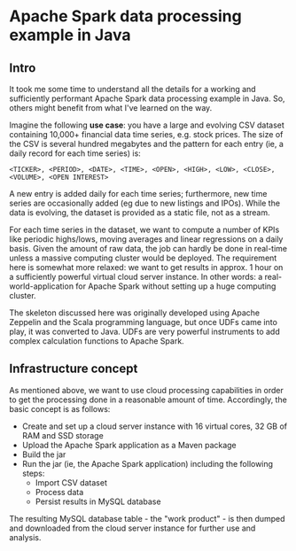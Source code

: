 # Apache Spark data processing example in Java

## Intro

It took me some time to understand all the details for a working and sufficiently performant Apache Spark data processing example in Java. So, others might benefit from what I've learned on the way.

Imagine the following **use case**: you have a large and evolving CSV dataset containing 10,000+ financial data time series, e.g. stock prices. The size of the CSV is several hundred megabytes and the pattern for each entry (ie, a daily record for each time series) is:

    <TICKER>, <PERIOD>, <DATE>, <TIME>, <OPEN>, <HIGH>, <LOW>, <CLOSE>, <VOLUME>, <OPEN INTEREST>

A new entry is added daily for each time series; furthermore, new time series are occasionally added (eg due to new listings and IPOs). While the data is evolving, the dataset is provided as a static file, not as a stream.

For each time series in the dataset, we want to compute a number of KPIs like periodic highs/lows, moving averages and linear regressions on a daily basis. Given the amount of raw data, the job can hardly be done in real-time unless a massive computing cluster would be deployed. The requirement here is somewhat more relaxed: we want to get results in approx. 1 hour on a sufficiently powerful virtual cloud server instance. In other words: a real-world-application for Apache Spark without setting up a huge computing cluster.

The skeleton discussed here was originally developed using Apache Zeppelin and the Scala programming language, but once UDFs came into play, it was converted to Java. UDFs are very powerful instruments to add complex calculation functions to Apache Spark.

## Infrastructure concept

As mentioned above, we want to use cloud processing capabilities in order to get the processing done in a reasonable amount of time. Accordingly, the basic concept is as follows:

* Create and set up a cloud server instance with 16 virtual cores, 32 GB of RAM and SSD storage
* Upload the Apache Spark application as a Maven package
* Build the jar 
* Run the jar (ie, the Apache Spark application) including the following steps:
    * Import CSV dataset
    * Process data
    * Persist results in MySQL database

The resulting MySQL database table - the "work product" - is then dumped and downloaded from the cloud server instance for further use and analysis.

